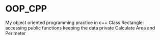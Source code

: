# OOP_CPP
My object oriented programming practice in c++
Class Rectangle: accessing public functions keeping the data private Calculate Area and Perimeter

